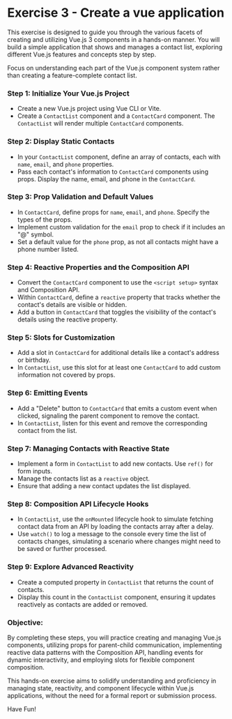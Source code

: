 # Exercise 3 - Create a vue application

This exercise is designed to guide you through the various facets of creating and utilizing Vue.js 3 components in a hands-on manner. You will build a simple application that shows and manages a contact list, exploring different Vue.js features and concepts step by step.

Focus on understanding each part of the Vue.js component system rather than creating a feature-complete contact list.

### Step 1: Initialize Your Vue.js Project
- Create a new Vue.js project using Vue CLI or Vite.
- Create a `ContactList` component and a `ContactCard` component. The `ContactList` will render multiple `ContactCard` components.

### Step 2: Display Static Contacts
- In your `ContactList` component, define an array of contacts, each with `name`, `email`, and `phone` properties.
- Pass each contact's information to `ContactCard` components using props. Display the name, email, and phone in the `ContactCard`.

### Step 3: Prop Validation and Default Values
- In `ContactCard`, define props for `name`, `email`, and `phone`. Specify the types of the props.
- Implement custom validation for the `email` prop to check if it includes an "@" symbol.
- Set a default value for the `phone` prop, as not all contacts might have a phone number listed.

### Step 4: Reactive Properties and the Composition API
- Convert the `ContactCard` component to use the `<script setup>` syntax and Composition API.
- Within `ContactCard`, define a `reactive` property that tracks whether the contact's details are visible or hidden.
- Add a button in `ContactCard` that toggles the visibility of the contact's details using the reactive property.

### Step 5: Slots for Customization
- Add a slot in `ContactCard` for additional details like a contact's address or birthday.
- In `ContactList`, use this slot for at least one `ContactCard` to add custom information not covered by props.

### Step 6: Emitting Events
- Add a "Delete" button to `ContactCard` that emits a custom event when clicked, signaling the parent component to remove the contact.
- In `ContactList`, listen for this event and remove the corresponding contact from the list.

### Step 7: Managing Contacts with Reactive State
- Implement a form in `ContactList` to add new contacts. Use `ref()` for form inputs.
- Manage the contacts list as a `reactive` object.
- Ensure that adding a new contact updates the list displayed.

### Step 8: Composition API Lifecycle Hooks
- In `ContactList`, use the `onMounted` lifecycle hook to simulate fetching contact data from an API by loading the contacts array after a delay.
- Use `watch()` to log a message to the console every time the list of contacts changes, simulating a scenario where changes might need to be saved or further processed.

### Step 9: Explore Advanced Reactivity
- Create a computed property in `ContactList` that returns the count of contacts.
- Display this count in the `ContactList` component, ensuring it updates reactively as contacts are added or removed.

### Objective:
By completing these steps, you will practice creating and managing Vue.js components, utilizing props for parent-child communication, implementing reactive data patterns with the Composition API, handling events for dynamic interactivity, and employing slots for flexible component composition.

This hands-on exercise aims to solidify understanding and proficiency in managing state, reactivity, and component lifecycle within Vue.js applications, without the need for a formal report or submission process.

Have Fun!
